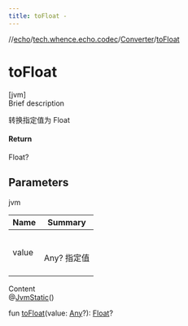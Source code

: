 ```yaml
---
title: toFloat -
---
```

//[echo](../../index.md)/[tech.whence.echo.codec](../index.md)/[Converter](index.md)/[toFloat](to-float.md)



# toFloat  
[jvm]  
Brief description  


转换指定值为 Float



#### Return  


Float?



## Parameters  
  
jvm  
  
|  Name|  Summary| 
|---|---|
| value| <br><br>Any? 指定值<br><br>
  
  
Content  
@[JvmStatic](https://kotlinlang.org/api/latest/jvm/stdlib/kotlin.jvm/-jvm-static/index.html)()  
  
fun [toFloat](to-float.md)(value: [Any](https://kotlinlang.org/api/latest/jvm/stdlib/kotlin/-any/index.html)?): [Float](https://kotlinlang.org/api/latest/jvm/stdlib/kotlin/-float/index.html)?  



